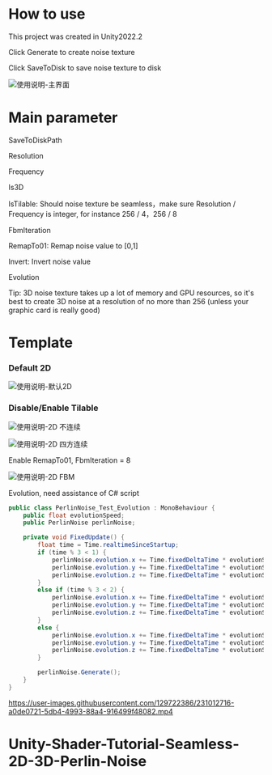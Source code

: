 # How to use

This project was created in Unity2022.2 

Click Generate to create noise texture

Click SaveToDisk to save noise texture to disk

![使用说明-主界面](https://user-images.githubusercontent.com/129722386/231011626-e3d9f84c-a45e-4c9c-abc5-406d04c7875d.png)

# Main parameter

  SaveToDiskPath

  Resolution

  Frequency

  Is3D

  IsTilable: Should noise texture be seamless，make sure Resolution / Frequency is integer, for instance 256 / 4，256 / 8

  FbmIteration

  RemapTo01: Remap noise value to [0,1]

  Invert: Invert noise value

  Evolution

Tip: 3D noise texture takes up a lot of memory and GPU resources, so it's best to create 3D noise at a resolution of no more than 256 (unless your graphic card is really good)

# Template

### Default 2D

![使用说明-默认2D](https://user-images.githubusercontent.com/129722386/231012371-306ddf43-ccf8-4714-82bd-03cc22618a9f.png)

### Disable/Enable Tilable

![使用说明-2D 不连续](https://user-images.githubusercontent.com/129722386/231012430-f7c1b2cc-1f43-4e7c-a939-19ca2fac9f1b.png)
 
![使用说明-2D 四方连续](https://user-images.githubusercontent.com/129722386/231012485-7e3c7d0b-eb2f-4877-af10-c4773fc14e49.png)

Enable RemapTo01, FbmIteration = 8

![使用说明-2D FBM](https://user-images.githubusercontent.com/129722386/231012581-ec6b5a2a-3f79-49e2-8efb-fe8cd3b50b90.png)

Evolution, need assistance of C# script

```csharp
public class PerlinNoise_Test_Evolution : MonoBehaviour {
    public float evolutionSpeed;
    public PerlinNoise perlinNoise;

    private void FixedUpdate() {
        float time = Time.realtimeSinceStartup;
        if (time % 3 < 1) {
            perlinNoise.evolution.x += Time.fixedDeltaTime * evolutionSpeed * 1.0f;
            perlinNoise.evolution.y += Time.fixedDeltaTime * evolutionSpeed * 0.75f;
            perlinNoise.evolution.z += Time.fixedDeltaTime * evolutionSpeed * 0.5f;
        }
        else if (time % 3 < 2) {
            perlinNoise.evolution.x += Time.fixedDeltaTime * evolutionSpeed * 0.75f;
            perlinNoise.evolution.y += Time.fixedDeltaTime * evolutionSpeed * 1.0f;
            perlinNoise.evolution.z += Time.fixedDeltaTime * evolutionSpeed * 0.5f;
        }
        else {
            perlinNoise.evolution.x += Time.fixedDeltaTime * evolutionSpeed * 1.0f;
            perlinNoise.evolution.y += Time.fixedDeltaTime * evolutionSpeed * 0.5f;
            perlinNoise.evolution.z += Time.fixedDeltaTime * evolutionSpeed * 0.75f;
        }

        perlinNoise.Generate();
    }
}
```

https://user-images.githubusercontent.com/129722386/231012716-a0de0721-5db4-4993-88a4-916499f48082.mp4

# Unity-Shader-Tutorial-Seamless-2D-3D-Perlin-Noise
